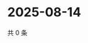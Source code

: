 # 2025-08-14

共 0 条

<!-- BEGIN ZHIHUQUESTIONS -->
<!-- 最后更新时间 Thu Aug 14 2025 01:09:24 GMT+0800 (China Standard Time) -->

<!-- END ZHIHUQUESTIONS -->

